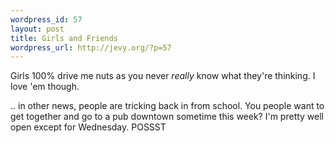 ```yaml
--- 
wordpress_id: 57
layout: post
title: Girls and Friends
wordpress_url: http://jevy.org/?p=57
---
```

Girls 100% drive me nuts as you never _really_ know what they're thinking.  I love 'em though.

.. in other news, people are tricking back in from school.  You people want to get together and go to a pub downtown sometime this week?  I'm pretty well open except for Wednesday.  POSSST
